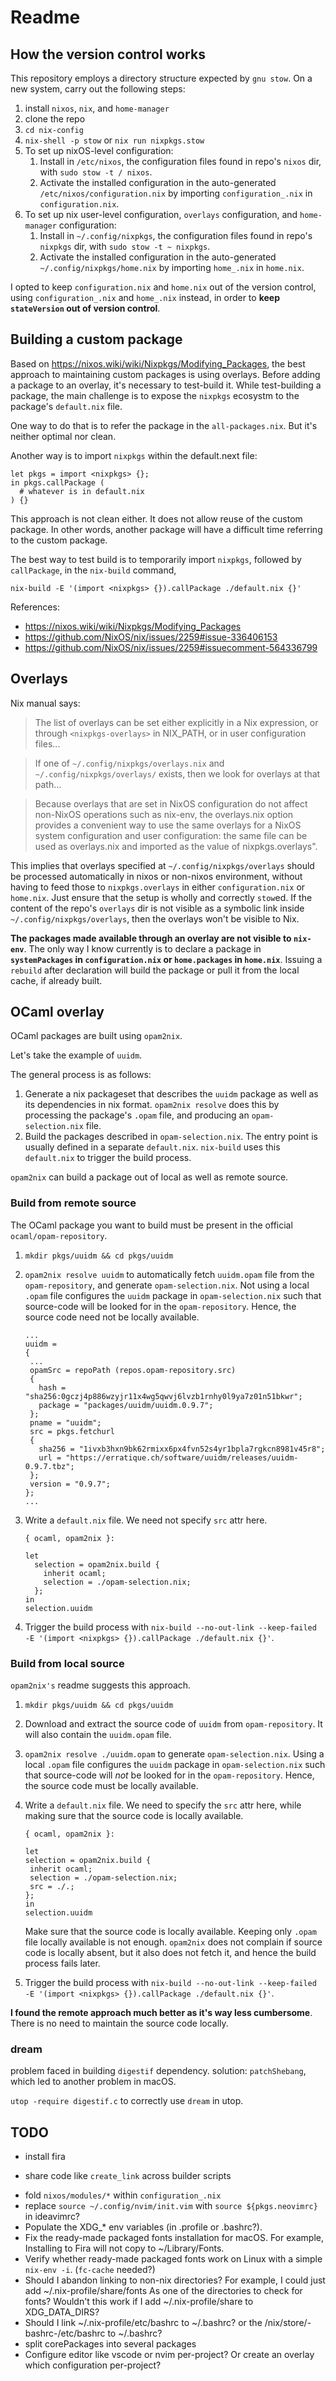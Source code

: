 # Readme

## How the version control works

This repository employs a directory structure expected by `gnu stow`. On a new system, carry out the following steps:

1. install `nixos`, `nix`, and `home-manager`
1. clone the repo
1. `cd nix-config`
1. `nix-shell -p stow` or `nix run nixpkgs.stow`
1. To set up nixOS-level configuration:
    1. Install in `/etc/nixos`, the configuration files found in repo's `nixos` dir, with `sudo stow -t / nixos`.
    1. Activate the installed configuration in the auto-generated `/etc/nixos/configuration.nix` by importing `configuration_.nix` in `configuration.nix`. 
1. To set up nix user-level configuration, `overlays` configuration, and `home-manager` configuration:
    1. Install in `~/.config/nixpkgs`, the configuration files found in repo's `nixpkgs` dir, with `sudo stow -t ~ nixpkgs`.
    1. Activate the installed configuration in the auto-generated `~/.config/nixpkgs/home.nix` by importing `home_.nix` in `home.nix`. 

I opted to keep `configuration.nix` and `home.nix` out of the version control, using `configuration_.nix` and `home_.nix` instead, in order to **keep `stateVersion` out of version control**.

## Building a custom package

Based on https://nixos.wiki/wiki/Nixpkgs/Modifying_Packages, the best approach to maintaining custom packages is using overlays. Before adding a package to an overlay, it's necessary to test-build it. While test-building a package, the main challenge is to expose the `nixpkgs` ecosystm to the package's `default.nix` file.

One way to do that is to refer the package in the `all-packages.nix`. But it's neither optimal nor clean.

Another way is to import `nixpkgs` within the default.next file:

```
let pkgs = import <nixpkgs> {};
in pkgs.callPackage (
  # whatever is in default.nix
) {}
```

This approach is not clean either. It does not allow reuse of the custom package. In other words, another package will have a difficult time referring to the custom package.

The best way to test build is to temporarily import `nixpkgs`, followed by `callPackage`, in the `nix-build` command,

```
nix-build -E '(import <nixpkgs> {}).callPackage ./default.nix {}'
```

References:

- https://nixos.wiki/wiki/Nixpkgs/Modifying_Packages
- https://github.com/NixOS/nix/issues/2259#issue-336406153
- https://github.com/NixOS/nix/issues/2259#issuecomment-564336799


## Overlays

Nix manual says:

> The list of overlays can be set either explicitly in a Nix expression, or through `<nixpkgs-overlays>` in NIX_PATH, or in user configuration files...

> If one of `~/.config/nixpkgs/overlays.nix` and `~/.config/nixpkgs/overlays/` exists, then we look for overlays at that path...

> Because overlays that are set in NixOS configuration do not affect non-NixOS operations such as nix-env, the overlays.nix option provides a convenient way to use the same overlays for a NixOS system configuration and user configuration: the same file can be used as overlays.nix and imported as the value of nixpkgs.overlays". 

This implies that overlays specified at `~/.config/nixpkgs/overlays` should be processed automatically in nixos or non-nixos environment, without having to feed those to `nixpkgs.overlays` in either `configuration.nix` or `home.nix`. Just ensure that the setup is wholly and correctly `stow`ed. If the content of the repo's `overlays` dir is not visible as a symbolic link inside `~/.config/nixpkgs/overlays`, then the overlays won't be visible to Nix.

**The packages made available through an overlay are not visible to `nix-env`**. The only way I know currently is to declare a package in **`systemPackages` in `configuration.nix` or `home.packages` in `home.nix`**. Issuing a `rebuild` after declaration will build the package or pull it from the local cache, if already built.

## OCaml overlay

OCaml packages are built using `opam2nix`. 

Let's take the example of `uuidm`.

The general process is as follows:

1. Generate a nix packageset that describes the `uuidm` package as well as its dependencies in nix format. `opam2nix resolve` does this by processing the package's `.opam` file, and producing an `opam-selection.nix` file.
1. Build the packages described in `opam-selection.nix`. The entry point is usually defined in a separate `default.nix`. `nix-build` uses this `default.nix` to trigger the build process.

`opam2nix` can build a package out of local as well as remote source.

### Build from remote source

The OCaml package you want to build must be present in the official `ocaml/opam-repository`.

1. `mkdir pkgs/uuidm && cd pkgs/uuidm`

1. `opam2nix resolve uuidm` to automatically fetch `uuidm.opam` file from the `opam-repository`, and generate `opam-selection.nix`. Not using a local `.opam` file configures the `uuidm` package in `opam-selection.nix` such that source-code will be looked for in the `opam-repository`. Hence, the source code need not be locally available.

     ```
   ...
    uuidm = 
    {
      ...
      opamSrc = repoPath (repos.opam-repository.src) 
      {
        hash = "sha256:0gczj4p886wzyjr11x4wg5qwvj6lvzb1rnhy0l9ya7z01n51bkwr";
        package = "packages/uuidm/uuidm.0.9.7";
      };
      pname = "uuidm";
      src = pkgs.fetchurl 
      {
        sha256 = "1ivxb3hxn9bk62rmixx6px4fvn52s4yr1bpla7rgkcn8981v45r8";
        url = "https://erratique.ch/software/uuidm/releases/uuidm-0.9.7.tbz";
      };
      version = "0.9.7";
    };
    ...
   ```

1. Write a `default.nix` file. We need not specify `src` attr here.

   ```
   { ocaml, opam2nix }:

   let
     selection = opam2nix.build {
       inherit ocaml;
       selection = ./opam-selection.nix;
     };
   in
   selection.uuidm
   ```

1. Trigger the build process with `nix-build --no-out-link --keep-failed -E '(import <nixpkgs> {}).callPackage ./default.nix {}'`.

### Build from local source

`opam2nix's` readme suggests this approach.

1. `mkdir pkgs/uuidm && cd pkgs/uuidm`

1. Download and extract the source code of `uuidm` from `opam-repository`. It will also contain the `uuidm.opam` file.

1. `opam2nix resolve ./uuidm.opam` to generate `opam-selection.nix`. Using a local `.opam` file configures the `uuidm` package in `opam-selection.nix` such that source-code will *not* be looked for in the `opam-repository`. Hence, the source code must be locally available.

1. Write a `default.nix` file. We need to specify the `src` attr here, while making sure that the source code is locally available.

      ```
   { ocaml, opam2nix }:

   let
     selection = opam2nix.build {
       inherit ocaml;
       selection = ./opam-selection.nix;
       src = ./.;
     };
   in
   selection.uuidm
   ```

   Make sure that the source code is locally available. Keeping only `.opam` file locally available is not enough. `opam2nix` does not complain if source code is locally absent, but it also does not fetch it, and hence the build process fails later.

1. Trigger the build process with `nix-build --no-out-link --keep-failed -E '(import <nixpkgs> {}).callPackage ./default.nix {}'`.

**I found the remote approach much better as it's way less cumbersome**. There is no need to maintain the source code locally.

### dream

problem faced in building `digestif` dependency. solution: `patchShebang`, which led to another problem in macOS.

`utop -require digestif.c` to correctly use `dream` in utop.

## TODO

- install fira
+ share code like `create_link` across builder scripts
- fold `nixos/modules/*` within `configuration_.nix`
- replace `source ~/.config/nvim/init.vim` with `source ${pkgs.neovimrc}` in ideavimrc?
- Populate the XDG_* env variables (in .profile or .bashrc?).
- Fix the ready-made packaged fonts installation for macOS. For example, Installing to Fira will not copy to ~/Library/Fonts.
- Verify whether ready-made packaged fonts work on Linux with a simple `nix-env -i`. (`fc-cache` needed?)
- Should I abandon linking to non-nix directories? For example, I could just add ~/.nix-profile/share/fonts As one of the directories to check for fonts? Wouldn't this work if I add ~/.nix-profile/share to XDG_DATA_DIRS?
- Should I link ~/.nix-profile/etc/bashrc to ~/.bashrc? or the /nix/store/<hash>-bashrc-<ver>/etc/bashrc to ~/.bashrc?
- split corePackages into several packages
- Configure editor like vscode or nvim per-project? Or create an overlay which configuration per-project?